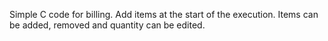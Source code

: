 Simple C code for billing. 
Add items at the start of the execution.
Items can be added, removed and quantity can be edited.